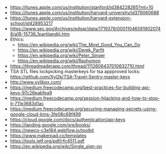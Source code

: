 - https://itunes.apple.com/us/institution/stanford/id384228265?mt=10
- https://itunes.apple.com/us/institution/harvard-university/id379060688
- https://itunes.apple.com/us/institution/harvard-extension-school/id428953217
- https://www.sec.gov/Archives/edgar/data/1719379/000110465919020748/a18-15736_1partiiandiii.htm
- Ethics:
  - https://en.wikipedia.org/wiki/The_Most_Good_You_Can_Do
  - https://en.wikipedia.org/wiki/Derek_Parfit
  - https://en.wikipedia.org/wiki/Peter_Singer
  - https://en.wikipedia.org/wiki/Rashomon
- https://threadreaderapp.com/thread/1112606437010632710.html
- TSA STL files lockpicking masterkeys for tsa appproved locks: https://github.com/Xyl2k/TSA-Travel-Sentry-master-keys 
- http://www.xylibox.com/
- https://medium.freecodecamp.org/best-practices-for-building-api-keys-97c26eabfea9
- https://medium.freecodecamp.org/session-hijacking-and-how-to-stop-it-711e3683d1ac
- https://medium.freecodecamp.org/securing-managing-secrets-using-google-cloud-kms-3fe08c69f499
- https://cloud.google.com/docs/authentication/api-keys
- https://landing.google.com/sre/books/
- https://newco-c3e184.webflow.io/toolkit
- https://www.makerpad.co/templates
- https://tools.ietf.org/pdf/rfc4511.pdf
- https://en.wikipedia.org/wiki/Single_sign-on
